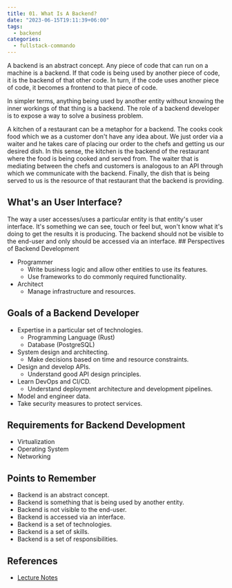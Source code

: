 ```yaml
---
title: 01. What Is A Backend?
date: "2023-06-15T19:11:39+06:00"
tags:
  - backend
categories:
  - fullstack-commando
---
```


A backend is an abstract concept. Any piece of code that can run on a machine
is a backend. If that code is being used by another piece of code, it is the
backend of that other code. In turn, if the code uses another piece of code, it
becomes a frontend to that piece of code.

In simpler terms, anything being used by another entity without knowing the
inner workings of that thing is a backend. The role of a backend developer is
to expose a way to solve a business problem.

A kitchen of a restaurant can be a metaphor for a backend. The cooks cook food
which we as a customer don't have any idea about. We just order via a waiter
and he takes care of placing our order to the chefs and getting us our desired
dish. In this sense, the kitchen is the backend of the restaurant where the
food is being cooked and served from. The waiter that is mediating between the
chefs and customers is analogous to an API through which we communicate with
the backend. Finally, the dish that is being served to us is the resource of
that restaurant that the backend is providing.

## What's an User Interface?

The way a user accesses/uses a particular entity is that entity's user
interface. It's something we can see, touch or feel but, won't know what it's
doing to get the results it is producing. The backend should not be visible to
the end-user and only should be accessed via an interface. ## Perspectives of
Backend Development

- Programmer
  - Write business logic and allow other entities to use its features.
  - Use frameworks to do commonly required functionality.
- Architect
  - Manage infrastructure and resources.

## Goals of a Backend Developer

- Expertise in a particular set of technologies.
  - Programming Language (Rust)
  - Database (PostgreSQL)
- System design and architecting.
  - Make decisions based on time and resource constraints.
- Design and develop APIs.
  - Understand good API design principles.
- Learn DevOps and CI/CD.
  - Understand deployment architecture and development pipelines.
- Model and engineer data.
- Take security measures to protect services.

## Requirements for Backend Development

- Virtualization
- Operating System
- Networking

## Points to Remember

- Backend is an abstract concept.
- Backend is something that is being used by another entity.
- Backend is not visible to the end-user.
- Backend is accessed via an interface.
- Backend is a set of technologies.
- Backend is a set of skills.
- Backend is a set of responsibilities.

## References

- [Lecture Notes](https://hmnayem.notion.site/Lecture-1-02-05-2023-eb352313488c4b9fbadaded9c3820320)
